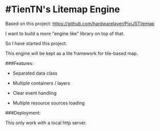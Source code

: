 #TienTN's Litemap Engine
=======================

Based on this project: https://github.com/hardwarelayer/PixiJSTilemap

I want to build a more "engine like" library on top of that.

So I have started this project.

This engine will be kept as a lite framework for tile-based map.

###Features:

* Separated data class

* Multiple containers / layers

* Clear event handling

* Multiple resource sources loading

###Deployment:

This only work with a local http server.
